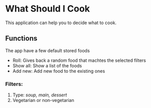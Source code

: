 # What Should I Cook
This application can help you to decide what to cook.

## Functions
The app have a few default stored foods
- Roll: Gives back a random food that machtes the selected filters
- Show all: Show a list of the foods
- Add new: Add new food to the existing ones

### Filters:
1. Type: *soup, main, dessert*
2. Vegetarian or non-vegetarian
